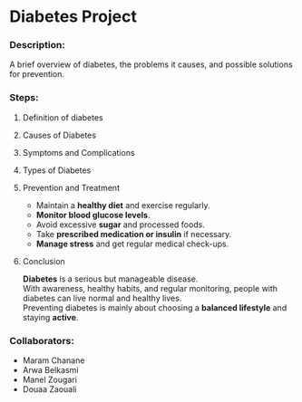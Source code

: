 # Diabetes Project 

### Description:
A brief overview of diabetes, the problems it causes, and possible solutions for prevention.

### Steps:
1. Definition of diabetes  
2. Causes of Diabetes
3. Symptoms and Complications
4. Types of Diabetes

5. Prevention and Treatment

    - Maintain a **healthy diet** and exercise regularly.  
    - **Monitor blood glucose levels**.  
    - Avoid excessive **sugar** and processed foods.  
    - Take **prescribed medication or insulin** if necessary.  
    - **Manage stress** and get regular medical check-ups.

6. Conclusion

    **Diabetes** is a serious but manageable disease.  
  With awareness, healthy habits, and regular monitoring, people with diabetes can live normal and healthy lives.  
  Preventing diabetes is mainly about choosing a **balanced lifestyle** and staying **active**.

### Collaborators:
- Maram Chanane 
- Arwa  Belkasmi
- Manel Zougari
- Douaa Zaouali
